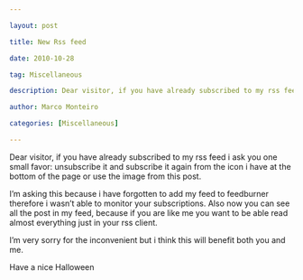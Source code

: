---
layout: post
title: New Rss feed
date: 2010-10-28
tag: Miscellaneous
description: Dear visitor, if you have already subscribed to my rss feed i ask you one small favor: unsubscribe it and subscribe it again from the icon i have at the
author: Marco Monteiro
categories: [Miscellaneous]
---

Dear visitor, if you have already subscribed to my rss feed i ask you one small favor: unsubscribe it and subscribe it again from the icon i have at the bottom of the page or use the image from this post.

I’m asking this because i have forgotten to add my feed to feedburner therefore i wasn’t able to monitor your subscriptions. Also now you can see all the post in my feed, because if you are like me you want to be able read almost everything just in your rss client.

I’m very sorry for the inconvenient but i think this will benefit both you and me.

Have a nice Halloween